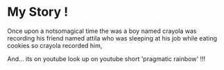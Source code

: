 # My Story ! 

Once upon a notsomagical time the was a boy named crayola was recording his
friend named attila who was sleeping at his job while eating
cookies so crayola recorded him,

And... its on youtube look up on youtube short 'pragmatic rainbow' !!! 


